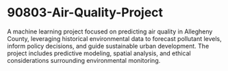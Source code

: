 # 90803-Air-Quality-Project
A machine learning project focused on predicting air quality in Allegheny County, leveraging historical environmental data to forecast pollutant levels, inform policy decisions, and guide sustainable urban development. The project includes predictive modeling, spatial analysis, and ethical considerations surrounding environmental monitoring.
